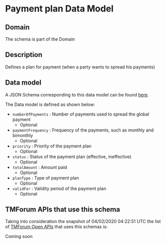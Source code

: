 # Payment plan Data Model

## Domain

The  schema is part of the  Domain

## Description

Defines a plan for payment (when a party wants to spread his payments)

## Data model

A JSON Schema corresponding to this data model can be found
[here](https://github.com/tmforum-rand/schemas/blob/candidates/Customer/PaymentPlan.schema.json).

The Data model is defined as shown below:
- `numberOfPayments` : Number of payments used to spread the global payment
  - Optional
- `paymentFrequency` : Frequency of the payments, such as monthly and bimonthly
  - Optional
- `priority` : Priority of the payment plan
  - Optional
- `status` : Status of the payment plan (effective, ineffective)
  - Optional
- `totalAmount` : Amount paid
  - Optional
- `planType` : Type of payment plan
  - Optional
- `validFor` : Validity period of the payment plan
  - Optional




## TMForum APIs that use this schema

Taking into consideration the snapshot of 04/02/2020 04:22:51 UTC the list of [TMForum Open APIs](https://www.tmforum.org/open-apis/) that uses this schemas is:

Coming soon